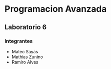 # Programacion Avanzada

## Laboratorio 6

### Integrantes
* Mateo Sayas
* Mathias Zunino
* Ramiro Alves
